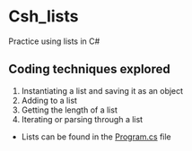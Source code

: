 # Csh_lists
Practice using lists in C#
## Coding techniques explored
1. Instantiating a list and saving it as an object
2. Adding to a list
3. Getting the length of a list
4. Iterating or parsing through a list

* Lists can be found in the [Program.cs]() file